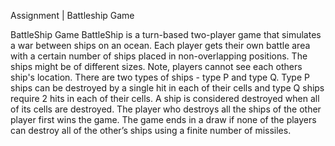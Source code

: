 Assignment | Battleship Game

BattleShip Game
BattleShip is a turn-based two-player game that simulates a war between ships on an ocean.
Each player gets their own battle area with a certain number of ships placed in non-overlapping positions. The
ships might be of different sizes. Note, players cannot see each others ship's location.
There are two types of ships - type P and type Q. Type P ships can be destroyed by a single hit in each of their
cells and type Q ships require 2 hits in each of their cells.
A ship is considered destroyed when all of its cells are destroyed.
The player who destroys all the ships of the other player first wins the game. The game ends in a draw if none of
the players can destroy all of the other’s ships using a finite number of missiles.
